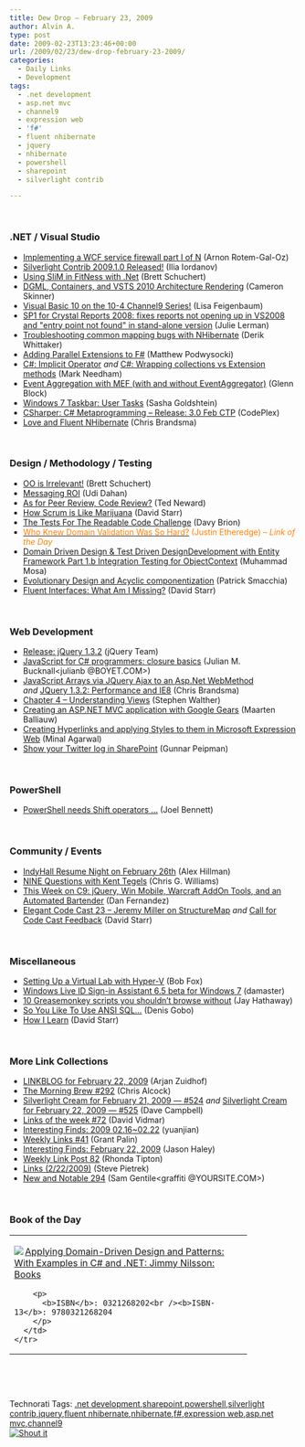 ```yaml
---
title: Dew Drop – February 23, 2009
author: Alvin A.
type: post
date: 2009-02-23T13:23:46+00:00
url: /2009/02/23/dew-drop-february-23-2009/
categories:
  - Daily Links
  - Development
tags:
  - .net development
  - asp.net mvc
  - channel9
  - expression web
  - 'f#'
  - fluent nhibernate
  - jquery
  - nhibernate
  - powershell
  - sharepoint
  - silverlight contrib

---
```

&#160;

### .NET / Visual Studio

  * [Implementing a WCF service firewall part I of N][1] (Arnon Rotem-Gal-Oz)
  * [Silverlight Contrib 2009.1.0 Released!][2] (Ilia Iordanov)
  * [Using SliM in FitNess with .Net][3] (Brett Schuchert)
  * [DGML, Containers, and VSTS 2010 Architecture Rendering][4] (Cameron Skinner)
  * [Visual Basic 10 on the 10-4 Channel9 Series!][5] (Lisa Feigenbaum)
  * [SP1 for Crystal Reports 2008: fixes reports not opening up in VS2008 and "entry point not found" in stand-alone version][6] (Julie Lerman)
  * [Troubleshooting common mapping bugs with NHibernate][7] (Derik Whittaker)
  * [Adding Parallel Extensions to F#][8] (Matthew Podwysocki)
  * [C#: Implicit Operator][9] _and_&#160;[C#: Wrapping collections vs Extension methods][10] (Mark Needham)
  * [Event Aggregation with MEF (with and without EventAggregator)][11] (Glenn Block)
  * [Windows 7 Taskbar: User Tasks][12] (Sasha Goldshtein)
  * [CSharper: C# Metaprogramming &#8211; Release: 3.0 Feb CTP][13] (CodePlex)
  * [Love and Fluent NHibernate][14] (Chris Brandsma)

&#160;

### Design / Methodology / Testing

  * [OO is Irrelevant!][15] (Brett Schuchert)
  * [Messaging ROI][16] (Udi Dahan)
  * [As for Peer Review, Code Review?][17] (Ted Neward)
  * [How Scrum is Like Marijuana][18] (David Starr)
  * [The Tests For The Readable Code Challenge][19] (Davy Brion)
  * [<font color="#ff8000">Who Knew Domain Validation Was So Hard?</font>][20] <font color="#ff8000">(Justin Etheredge) <em>– Link of the Day</em></font>
  * [Domain Driven Design & Test Driven DesignDevelopment with Entity Framework Part 1.b Integration Testing for ObjectContext][21] (Muhammad Mosa)
  * [Evolutionary Design and Acyclic componentization][22] (Patrick Smacchia)
  * [Fluent Interfaces: What Am I Missing?][23] (David Starr)

&#160;

### Web Development

  * [Release: jQuery 1.3.2][24] (jQuery Team)
  * [JavaScript for C# programmers: closure basics][25] (Julian M. Bucknall<julianb @BOYET.COM>)
  * [JavaScript Arrays via JQuery Ajax to an Asp.Net WebMethod][26] _and_&#160;[JQuery 1.3.2: Performance and IE8][27] (Chris Brandsma)
  * [Chapter 4 &#8211; Understanding Views][28] (Stephen Walther)
  * [Creating an ASP.NET MVC application with Google Gears][29] (Maarten Balliauw)
  * [Creating Hyperlinks and applying Styles to them in Microsoft Expression Web][30] (Minal Agarwal)
  * [Show your Twitter log in SharePoint][31] (Gunnar Peipman)

&#160;

### PowerShell

  * [PowerShell needs Shift operators …][32] (Joel Bennett)

&#160;

### Community / Events

  * [IndyHall Resume Night on February 26th][33] (Alex Hillman)
  * [NINE Questions with Kent Tegels][34] (Chris G. Williams)
  * [This Week on C9: jQuery, Win Mobile, Warcraft AddOn Tools, and an Automated Bartender][35] (Dan Fernandez)
  * [Elegant Code Cast 23 &#8211; Jeremy Miller on StructureMap][36]&#160;_and_&#160;[Call for Code Cast Feedback][37] (David Starr)

&#160;

### Miscellaneous

  * [Setting Up a Virtual Lab with Hyper-V][38] (Bob Fox)
  * [Windows Live ID Sign-in Assistant 6.5 beta for Windows 7][39] (damaster)
  * [10 Greasemonkey scripts you shouldn&#8217;t browse without][40] (Jay Hathaway)
  * [So You Like To Use ANSI SQL&#8230;][41] (Denis Gobo)
  * [How I Learn][42] (David Starr)

&#160;

### More Link Collections

  * [LINKBLOG for February 22, 2009][43] (Arjan Zuidhof)
  * [The Morning Brew #292][44] (Chris Alcock)
  * [Silverlight Cream for February 21, 2009 &#8212; #524][45] _and_&#160;[Silverlight Cream for February 22, 2009 &#8212; #525][46] (Dave Campbell)
  * [Links of the week #72][47] (David Vidmar)
  * [Interesting Finds: 2009 02.16~02.22][48] (yuanjian)
  * [Weekly Links #41][49] (Grant Palin)
  * [Interesting Finds: February 22, 2009][50] (Jason Haley)
  * [Weekly Link Post 82][51] (Rhonda Tipton)
  * [Links (2/22/2009)][52] (Steve Pietrek)
  * [New and Notable 294][53] (Sam Gentile<graffiti @YOURSITE.COM>)

&#160;

### Book of the Day

<div style="padding-bottom: 0px; margin: 0px; padding-left: 0px; padding-right: 0px; display: inline; float: none; padding-top: 0px" id="scid:7dc1bd33-94bd-46fd-a20b-0131235bcd47:918fd538-d4d6-42c3-854b-161312b7d7c1" class="wlWriterSmartContent">
  <table cellspacing="0" cellpadding="2" width="400" border="0" unselectable="on">
    <tr>
      <td valign="top" width="400">
        <p>
          <a title="Applying Domain-Driven Design and Patterns: With Examples in C# and .NET: Jimmy Nilsson: Books" href="http://www.amazon.com/exec/obidos/ASIN/0321268202/alvinashcraft-20"><img data-recalc-dims="1" decoding="async" src="https://i0.wp.com/images.amazon.com/images/P/0321268202.01.MZZZZZZZ.jpg?w=660" border="0" align="left" style="float:left" />Applying Domain-Driven Design and Patterns: With Examples in C# and .NET: Jimmy Nilsson: Books</a>
        </p>
        
        <p>
          <b>ISBN</b>: 0321268202<br /><b>ISBN-13</b>: 9780321268204
        </p>
      </td>
    </tr>
  </table>
</div>

&#160;

<div style="padding-bottom: 0px; margin: 0px; padding-left: 0px; padding-right: 0px; display: inline; float: none; padding-top: 0px" id="scid:C16BAC14-9A3D-4c50-9394-FBFEF7A93539:fef2b565-8126-408b-a68b-86fa5acfa175" class="wlWriterSmartContent">
  <!--dotnetkickit-->
</div>

&#160;

<div style="padding-bottom: 0px; margin: 0px; padding-left: 0px; padding-right: 0px; display: inline; float: none; padding-top: 0px" id="scid:0767317B-992E-4b12-91E0-4F059A8CECA8:97bdc069-b1aa-487e-b7d6-7fa7a48e2ae3" class="wlWriterSmartContent">
  Technorati Tags: <a href="http://technorati.com/tags/.net+development" rel="tag">.net development</a>,<a href="http://technorati.com/tags/sharepoint" rel="tag">sharepoint</a>,<a href="http://technorati.com/tags/powershell" rel="tag">powershell</a>,<a href="http://technorati.com/tags/silverlight+contrib" rel="tag">silverlight contrib</a>,<a href="http://technorati.com/tags/jquery" rel="tag">jquery</a>,<a href="http://technorati.com/tags/fluent+nhibernate" rel="tag">fluent nhibernate</a>,<a href="http://technorati.com/tags/nhibernate" rel="tag">nhibernate</a>,<a href="http://technorati.com/tags/f%23" rel="tag">f#</a>,<a href="http://technorati.com/tags/expression+web" rel="tag">expression web</a>,<a href="http://technorati.com/tags/asp.net+mvc" rel="tag">asp.net mvc</a>,<a href="http://technorati.com/tags/channel9" rel="tag">channel9</a>
</div>

<div class="wlWriterHeaderFooter" style="margin:0px; padding:0px 0px 0px 0px;">
  <div class="shoutIt">
    <a rev="vote-for" href="http://dotnetshoutout.com/Submit?url=http%3a%2f%2fwww.alvinashcraft.com%2f2009%2f02%2f23%2fdew-drop-february-23-2009%2f&title=Dew+Drop+-+February+23%2c+2009"><img decoding="async" alt="Shout it" src="http://dotnetshoutout.com/image.axd?url=https://morningdew-bpc6g3a0fgaxdxcu.eastus2-01.azurewebsites.net/2009/02/23/dew-drop-february-23-2009/" style="border:0px" /></a>
  </div>
</div>

 [1]: http://dobbscodetalk.com/index.php?option=com_myblog&show=Implementing-a-WCF-service-firewall-part-I-of-N.html&Itemid=29
 [2]: http://feedproxy.google.com/~r/silverlightshow/~3/21o_CL6YzzI/Silverlight-Contrib-2009.1.0-Released-.aspx
 [3]: http://blog.objectmentor.com/articles/2009/02/22/using-slim-in-fitness-with-net
 [4]: http://blogs.msdn.com/camerons/archive/2009/02/23/dgml-containers-and-vsts-2010-architecture-rendering.aspx
 [5]: http://www.pheedo.com/click.phdo?i=488b989cd62cf278d55652e836799218
 [6]: http://www.thedatafarm.com/blog/2009/02/22/SP1ForCrystalReports2008FixesReportsNotOpeningUpInVS2008AndQuotentryPointNotFoundquotInStandaloneVersion.aspx
 [7]: http://feeds.feedburner.com/~r/Devlicious/~3/544881445/troubleshooting-common-mapping-bugs-with-nhibernate.aspx
 [8]: http://feedproxy.google.com/~r/MatthewPodwysockisBlog/~3/peBrXTaHx3U/adding-parallel-extensions-to-f.aspx
 [9]: http://feedproxy.google.com/~r/MarkNeedham/~3/2SxJ1NXOpm4/
 [10]: http://feedproxy.google.com/~r/MarkNeedham/~3/YnEXJF-w04c/
 [11]: http://feeds.feedburner.com/~r/MyTechnobabble/~3/545753658/event-aggregation-with-mef-with-and-without-eventaggregator.aspx
 [12]: http://blogs.microsoft.co.il/blogs/sasha/archive/2009/02/23/windows-7-taskbar-user-tasks.aspx
 [13]: http://www.codeplex.com/csharper/Release/ProjectReleases.aspx?ReleaseId=23550
 [14]: http://elegantcode.com/2009/02/19/love-and-fluent-nhibernate/
 [15]: http://blog.objectmentor.com/articles/2009/02/22/oo-is-irrelevant
 [16]: http://feeds.feedburner.com/~r/UdiDahan-TheSoftwareSimplist/~3/545139356/
 [17]: http://blogs.tedneward.com/2009/02/22/As+For+Peer+Review+Code+Review.aspx
 [18]: http://elegantcode.com/2009/02/21/how-scrum-is-like-marijuana/
 [19]: http://davybrion.com/blog/2009/02/the-tests-for-the-readable-code-challenge/
 [20]: http://www.codethinked.com/post.aspx?id=653fda2d-cb48-4eaa-830a-5391321d285f
 [21]: http://feedproxy.google.com/~r/MosesOfEgyptBlog/~3/9p0rr12RiU8/post.aspx
 [22]: http://feeds.feedburner.com/~r/CodeBetter/~3/545185451/evolutionary-design-and-acyclic-componentization.aspx
 [23]: http://elegantcode.com/2009/02/17/fluent-interfaces-what-am-i-missing/
 [24]: http://docs.jquery.com/Release:jQuery_1.3.2
 [25]: http://blog.boyet.com/blog/javascriptlessons/javascript-for-c-programmers-closure-basics/
 [26]: http://elegantcode.com/2009/02/21/javascript-arrays-via-jquery-ajax-to-an-aspnet-webmethod/
 [27]: http://elegantcode.com/2009/02/22/jquery-132-performance-and-ie8/
 [28]: http://feeds.feedburner.com/~r/StephenWalther/~3/545093351/chapter-4-understanding-views.aspx
 [29]: http://blog.maartenballiauw.be/post.aspx?id=7bcec59e-3364-4d27-a7b1-b25bf711c03f
 [30]: http://feedproxy.google.com/~r/netCurryRecentArticles/~3/YiBxs9S-9mA/ShowArticle.aspx
 [31]: http://feedproxy.google.com/~r/gunnarpeipman/~3/NB0K-uZ2CZY/show-your-twitter-log-in-sharepoint.aspx
 [32]: http://huddledmasses.org/powershell-needs-shift-operators/
 [33]: http://feedproxy.google.com/~r/IndependentsHall-BlogFeed/~3/rCziVQMRoRA/
 [34]: http://feeds.feedburner.com/~r/ChrisGWilliams/~3/545575683/129607.aspx
 [35]: http://channel9.msdn.com/shows/This+Week+On+Channel+9/This-Week-on-C9-jQuery-Win-Mobile-Warcraft-AddOn-tools-and-an-Automed-Bartender/
 [36]: http://elegantcode.com/2009/02/19/code-cast-23-jeremy-miller-on-structuremap/
 [37]: http://elegantcode.com/2009/02/17/call-for-code-cast-feedback/
 [38]: http://feeds.feedburner.com/~r/sharepointmvpblogs/~3/545377554/ViewPost.aspx
 [39]: http://feedproxy.google.com/~r/liveside/~3/QPPWunMYGMU/windows-live-id-sign-in-assistant-6-5-beta-for-windows-7.aspx
 [40]: http://www.downloadsquad.com/2009/02/22/10-greasemonkey-scripts-you-shouldnt-browse-without/
 [41]: http://sqlblog.com/blogs/denis_gobo/archive/2009/02/22/12089.aspx
 [42]: http://elegantcode.com/2009/02/17/how-i-learn/
 [43]: http://feedproxy.google.com/~r/ArjansWorld/~3/-riirs1H45o/
 [44]: http://feedproxy.google.com/~r/ReflectivePerspective/~3/CTf61BnA4Zs/
 [45]: http://geekswithblogs.net/WynApseTechnicalMusings/archive/2009/02/21/129591.aspx
 [46]: http://geekswithblogs.net/WynApseTechnicalMusings/archive/2009/02/22/129603.aspx
 [47]: http://feeds.vidmar.net/~r/BiteMyBytes/~3/545430646/links-of-the-week-72.aspx
 [48]: http://weblogs.asp.net/yuanjian/archive/2009/02/22/interesting-finds-2009-02-16-02-22.aspx
 [49]: http://grantpalin.com/2009/02/22/weekly-links-41/
 [50]: http://jasonhaley.com/blog/archive/2009/02/22/142930.aspx
 [51]: http://rtipton.wordpress.com/2009/02/22/weekly-link-post-82/
 [52]: http://spietrek.blogspot.com/2009/02/links-2232009.html
 [53]: http://feeds.feedburner.com/~r/SamGentile/~3/545467480/